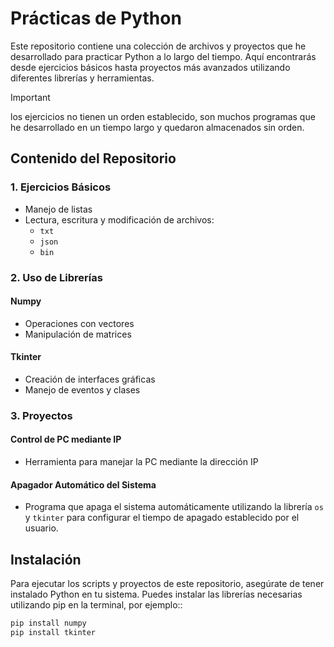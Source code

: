 # Prácticas de Python

Este repositorio contiene una colección de archivos y proyectos que he desarrollado para practicar Python a lo largo del tiempo. Aquí encontrarás desde ejercicios básicos hasta proyectos más avanzados utilizando diferentes librerías y herramientas.

> [!IMPORTANT]
>los ejercicios no tienen un orden establecido, son muchos programas que he desarrollado en un tiempo largo y quedaron almacenados sin orden.

## Contenido del Repositorio

### 1. Ejercicios Básicos

- Manejo de listas
- Lectura, escritura y modificación de archivos:
  - `txt`
  - `json`
  - `bin`

### 2. Uso de Librerías

#### Numpy

- Operaciones con vectores
- Manipulación de matrices

#### Tkinter

- Creación de interfaces gráficas
- Manejo de eventos y clases

### 3. Proyectos

#### Control de PC mediante IP

- Herramienta para manejar la PC mediante la dirección IP

#### Apagador Automático del Sistema

- Programa que apaga el sistema automáticamente utilizando la librería `os` y `tkinter` para configurar el tiempo de apagado establecido por el usuario.

## Instalación

Para ejecutar los scripts y proyectos de este repositorio, asegúrate de tener instalado Python en tu sistema. Puedes instalar las librerías necesarias utilizando pip en la terminal, por ejemplo::

```bash
pip install numpy
pip install tkinter
